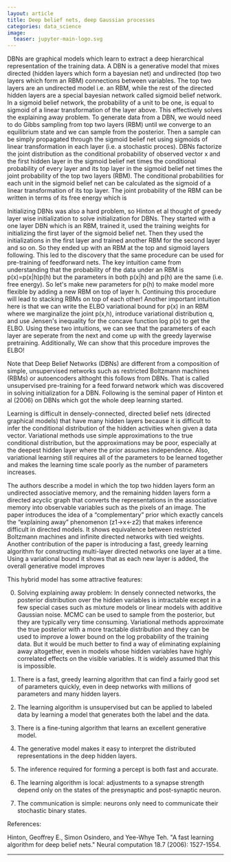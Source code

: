 ```yaml
---
layout: article
title: Deep belief nets, deep Gaussian processes
categories: data_science
image:
  teaser: jupyter-main-logo.svg
---
```

DBNs are graphical models which learn to extract a deep hierarchical representation of the training data. A DBN is a generative model that mixes directed (hidden layers which form a bayesian net) and undirected (top two layers which form an RBM) connections between variables. The top two layers are an undirected model i.e. an RBM, while the rest of the directed hidden layers are a special bayesian network called sigmoid belief network. In a sigmoid belief network, the probability of a unit to be one, is equal to sigmoid of a linear transformation of the layer above. This effectively solves the explaining away problem. To generate data from a DBN, we would need to do Gibbs sampling from top two layers (RBM) until we converge to an equilibrium state and we can sample from the posterior. Then a sample can be simply propagated through the sigmoid belief net using sigmoids of linear transformation in each layer (i.e. a stochastic proces). DBNs factorize the joint distribution as the conditional probability of observed vector x and the first hidden layer in the sigmoid belief net times the conditional probability of every layer and its top layer in the sigmoid belief net times the joint probability of the top two layers (RBM). The conditional probabilities for each unit in the sigmoid belief net can be calculated as the sigmoid of a linear transformation of its top layer. The joint probability of the RBM can be written in terms of its free energy which is  

Initializing DBNs was also a hard problem, so Hinton et al thought of greedy layer wise initialization to solve initialization for DBNs. They started with a one layer DBN which is an RBM, trained it, used the training weights for initializing the first layer of the sigmoid belief net. Then they used the initializations in the first layer and trained another RBM for the second layer and so on. So they ended up with an RBM at the top and sigmoid layers following. This led to the discovery that the same procedure can be used for pre-training of feedforward nets. The key intuition came from understanding that the probability of the data under an RBM is p(x)=p(x|h)p(h) but the parameters in both p(x|h) and p(h) are the same (i.e. free energy). So let's make new parameters for p(h)  to make model more flexible by adding a new RBM on top of layer h. Continuing this procedure will lead to stacking RBMs on top of each other! Another important intuition here is that we can write the ELBO variational bound for p(x) in an RBM where we marginalize the joint p(x,h), introduce variational distribution q, and use Jensen's inequality for the concave function log p(x) to get the ELBO. Using these two intuitions, we can see that the parameters of each layer are seperate from the next and come up with the greedy layerwise pretraining. Additionally, We can show that this procedure improves the ELBO!

Note that Deep Belief Networks (DBNs) are different from a composition of simple, unsupervised networks such as restricted Boltzmann machines (RBMs) or autoencoders althoght this follows from DBNs. That is called unsupervised pre-training for a feed forward network which was discovered in solving initialization for a DBN. Following is the seminal paper of Hinton et al (2006) on DBNs which got the whole deep learning started.

Learning is difficult in densely-connected, directed belief nets (directed graphical models) that have many hidden layers because it is difficult to infer the conditional distribution of the hidden activities when given a data vector. Variational methods use simple approximations to the true conditional distribution, but the approximations may be poor, especially at the deepest hidden layer where the prior assumes independence. Also, variational learning still requires all of the parameters to be learned together and makes the learning time scale poorly as the number of parameters increases.

The authors describe a model in which the top two hidden layers form an undirected associative memory, and the remaining hidden layers form a directed acyclic graph that converts the representations in the associative memory into observable variables such as the pixels of an image. The paper introduces the idea of a “complementary” prior which exactly cancels the “explaining away” phenomenon (z1->x<-z2) that makes inference difficult in directed models. It shows equivalence between restricted Boltzmann machines and infinite directed networks with tied weights. Another contribution of the paper is introducing a fast, greedy learning algorithm for constructing multi-layer directed networks one layer at a time. Using a variational bound it shows that as each new layer is added, the overall generative model improves


This hybrid model has some attractive features:

0. Solving explaining away problem: In densely connected networks, the posterior distribution over the hidden variables is intractable except in a few special cases such as mixture models or linear models with additive Gaussian noise. MCMC can be used to sample from the posterior, but they are typically very time consuming. Variational methods approximate the true posterior with a more tractable distribution and they can be used to improve a lower bound on the log probability of the training data. But it would be much better to find a way of eliminating explaining away altogether, even in models whose hidden variables have highly correlated effects on the visible variables. It is widely assumed that this is impossible. 

1. There is a fast, greedy learning algorithm that can find a fairly good set of parameters quickly, even in deep networks with millions of parameters and many hidden layers.

2. The learning algorithm is unsupervised but can be applied to labeled data by learning a model that generates both the label and the data.

3. There is a fine-tuning algorithm that learns an excellent generative model.

4. The generative model makes it easy to interpret the distributed representations in the deep hidden layers.

5. The inference required for forming a percept is both fast and accurate.

6. The learning algorithm is local: adjustments to a synapse strength depend only on the states of the presynaptic and post-synaptic neuron.

7. The communication is simple: neurons only need to communicate their stochastic binary states.


References:

Hinton, Geoffrey E., Simon Osindero, and Yee-Whye Teh. "A fast learning algorithm for deep belief nets." Neural computation 18.7 (2006): 1527-1554.



----
